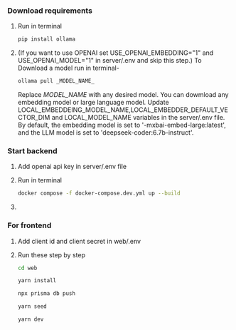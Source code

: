 ### Download requirements

1. Run in terminal

   ```bash
   pip install ollama
   ```
2. (If you want to use OPENAI set USE_OPENAI_EMBEDDING="1" and USE_OPENAI_MODEL="1" in server/.env and skip this step.)
   To Download a model run in terminal-
   ```bash
   ollama pull _MODEL_NAME_
   ```
   Replace _MODEL_NAME_ with any desired model.
   You can dowmload any embedding model or large language model.
   Update LOCAL_EMBEDDEING_MODEL_NAME,LOCAL_EMBEDDER_DEFAULT_VECTOR_DIM and LOCAL_MODEL_NAME variables in the server/.env file. By default, the embedding model is set to '-mxbai-embed-large:latest', and the LLM model is set to 'deepseek-coder:6.7b-instruct'.


### Start backend

1. Add openai api key in server/.env file

2. Run in terminal

   ```bash
   docker compose -f docker-compose.dev.yml up --build
   ```
3. 

### For frontend

1. Add client id and client secret in web/.env

2. Run these step by step

   ```bash
   cd web

   yarn install

   npx prisma db push

   yarn seed

   yarn dev
   ```
